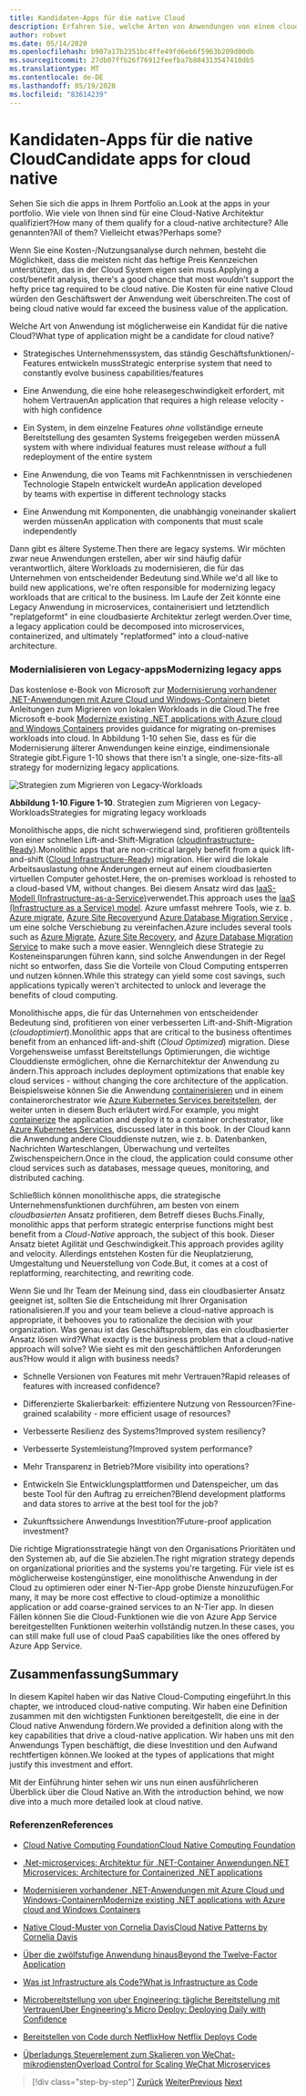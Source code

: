 ```yaml
---
title: Kandidaten-Apps für die native Cloud
description: Erfahren Sie, welche Arten von Anwendungen von einem cloudbasierten Ansatz profitieren.
author: robvet
ms.date: 05/14/2020
ms.openlocfilehash: b907a17b2351bc4ffe49fd6eb6f5963b209d00db
ms.sourcegitcommit: 27db07ffb26f76912feefba7b884313547410db5
ms.translationtype: MT
ms.contentlocale: de-DE
ms.lasthandoff: 05/19/2020
ms.locfileid: "83614239"
---
```

# <a name="candidate-apps-for-cloud-native"></a><span data-ttu-id="8ba15-103">Kandidaten-Apps für die native Cloud</span><span class="sxs-lookup"><span data-stu-id="8ba15-103">Candidate apps for cloud native</span></span>

<span data-ttu-id="8ba15-104">Sehen Sie sich die apps in Ihrem Portfolio an.</span><span class="sxs-lookup"><span data-stu-id="8ba15-104">Look at the apps in your portfolio.</span></span> <span data-ttu-id="8ba15-105">Wie viele von Ihnen sind für eine Cloud-Native Architektur qualifiziert?</span><span class="sxs-lookup"><span data-stu-id="8ba15-105">How many of them qualify for a cloud-native architecture?</span></span> <span data-ttu-id="8ba15-106">Alle genannten?</span><span class="sxs-lookup"><span data-stu-id="8ba15-106">All of them?</span></span> <span data-ttu-id="8ba15-107">Vielleicht etwas?</span><span class="sxs-lookup"><span data-stu-id="8ba15-107">Perhaps some?</span></span>

<span data-ttu-id="8ba15-108">Wenn Sie eine Kosten-/Nutzungsanalyse durch nehmen, besteht die Möglichkeit, dass die meisten nicht das heftige Preis Kennzeichen unterstützen, das in der Cloud System eigen sein muss.</span><span class="sxs-lookup"><span data-stu-id="8ba15-108">Applying a cost/benefit analysis, there's a good chance that most wouldn't support the hefty price tag required to be cloud native.</span></span> <span data-ttu-id="8ba15-109">Die Kosten für eine native Cloud würden den Geschäftswert der Anwendung weit überschreiten.</span><span class="sxs-lookup"><span data-stu-id="8ba15-109">The cost of being cloud native would far exceed the business value of the application.</span></span>

<span data-ttu-id="8ba15-110">Welche Art von Anwendung ist möglicherweise ein Kandidat für die native Cloud?</span><span class="sxs-lookup"><span data-stu-id="8ba15-110">What type of application might be a candidate for cloud native?</span></span>

- <span data-ttu-id="8ba15-111">Strategisches Unternehmenssystem, das ständig Geschäftsfunktionen/-Features entwickeln muss</span><span class="sxs-lookup"><span data-stu-id="8ba15-111">Strategic enterprise system that need to constantly evolve business capabilities/features</span></span>

- <span data-ttu-id="8ba15-112">Eine Anwendung, die eine hohe releasegeschwindigkeit erfordert, mit hohem Vertrauen</span><span class="sxs-lookup"><span data-stu-id="8ba15-112">An application that requires a high release velocity - with high confidence</span></span>

- <span data-ttu-id="8ba15-113">Ein System, in dem einzelne Features *ohne* vollständige erneute Bereitstellung des gesamten Systems freigegeben werden müssen</span><span class="sxs-lookup"><span data-stu-id="8ba15-113">A system with where individual features must release *without* a full redeployment of the entire system</span></span>

- <span data-ttu-id="8ba15-114">Eine Anwendung, die von Teams mit Fachkenntnissen in verschiedenen Technologie Stapeln entwickelt wurde</span><span class="sxs-lookup"><span data-stu-id="8ba15-114">An application developed by teams with expertise in different technology stacks</span></span>

- <span data-ttu-id="8ba15-115">Eine Anwendung mit Komponenten, die unabhängig voneinander skaliert werden müssen</span><span class="sxs-lookup"><span data-stu-id="8ba15-115">An application with components that must scale independently</span></span>

<span data-ttu-id="8ba15-116">Dann gibt es ältere Systeme.</span><span class="sxs-lookup"><span data-stu-id="8ba15-116">Then there are legacy systems.</span></span> <span data-ttu-id="8ba15-117">Wir möchten zwar neue Anwendungen erstellen, aber wir sind häufig dafür verantwortlich, ältere Workloads zu modernisieren, die für das Unternehmen von entscheidender Bedeutung sind.</span><span class="sxs-lookup"><span data-stu-id="8ba15-117">While we'd all like to build new applications, we're often responsible for modernizing legacy workloads that are critical to the business.</span></span> <span data-ttu-id="8ba15-118">Im Laufe der Zeit könnte eine Legacy Anwendung in microservices, containerisiert und letztendlich "replatgeformt" in eine cloudbasierte Architektur zerlegt werden.</span><span class="sxs-lookup"><span data-stu-id="8ba15-118">Over time, a legacy application could be decomposed into microservices, containerized, and ultimately "replatformed" into a cloud-native architecture.</span></span>

### <a name="modernizing-legacy-apps"></a><span data-ttu-id="8ba15-119">Modernialisieren von Legacy-apps</span><span class="sxs-lookup"><span data-stu-id="8ba15-119">Modernizing legacy apps</span></span>

<span data-ttu-id="8ba15-120">Das kostenlose e-Book von Microsoft zur [Modernisierung vorhandener .NET-Anwendungen mit Azure Cloud und Windows-Containern](https://dotnet.microsoft.com/download/thank-you/modernizing-existing-net-apps-ebook) bietet Anleitungen zum Migrieren von lokalen Workloads in die Cloud.</span><span class="sxs-lookup"><span data-stu-id="8ba15-120">The free Microsoft e-book [Modernize existing .NET applications with Azure cloud and Windows Containers](https://dotnet.microsoft.com/download/thank-you/modernizing-existing-net-apps-ebook) provides guidance for migrating on-premises workloads into cloud.</span></span> <span data-ttu-id="8ba15-121">In Abbildung 1-10 sehen Sie, dass es für die Modernisierung älterer Anwendungen keine einzige, eindimensionale Strategie gibt.</span><span class="sxs-lookup"><span data-stu-id="8ba15-121">Figure 1-10 shows that there isn't a single, one-size-fits-all strategy for modernizing legacy applications.</span></span>

![Strategien zum Migrieren von Legacy-Workloads](./media/strategies-for-migrating-legacy-workloads.png)

<span data-ttu-id="8ba15-123">**Abbildung 1-10**.</span><span class="sxs-lookup"><span data-stu-id="8ba15-123">**Figure 1-10**.</span></span> <span data-ttu-id="8ba15-124">Strategien zum Migrieren von Legacy-Workloads</span><span class="sxs-lookup"><span data-stu-id="8ba15-124">Strategies for migrating legacy workloads</span></span>

<span data-ttu-id="8ba15-125">Monolithische apps, die nicht schwerwiegend sind, profitieren größtenteils von einer schnellen Lift-and-Shift-Migration ([cloudinfrastructure-Ready](../modernize-with-azure-containers/lift-and-shift-existing-apps-azure-iaas.md)).</span><span class="sxs-lookup"><span data-stu-id="8ba15-125">Monolithic apps that are non-critical largely benefit from a quick lift-and-shift ([Cloud Infrastructure-Ready](../modernize-with-azure-containers/lift-and-shift-existing-apps-azure-iaas.md)) migration.</span></span> <span data-ttu-id="8ba15-126">Hier wird die lokale Arbeitsauslastung ohne Änderungen erneut auf einem cloudbasierten virtuellen Computer gehostet.</span><span class="sxs-lookup"><span data-stu-id="8ba15-126">Here, the on-premises workload is rehosted to a cloud-based VM, without changes.</span></span> <span data-ttu-id="8ba15-127">Bei diesem Ansatz wird das [IaaS-Modell (Infrastructure-as-a-Service)](https://azure.microsoft.com/overview/what-is-iaas/)verwendet.</span><span class="sxs-lookup"><span data-stu-id="8ba15-127">This approach uses the [IaaS (Infrastructure as a Service) model](https://azure.microsoft.com/overview/what-is-iaas/).</span></span> <span data-ttu-id="8ba15-128">Azure umfasst mehrere Tools, wie z. b. [Azure migrate](https://azure.microsoft.com/services/azure-migrate/), [Azure Site Recovery](https://azure.microsoft.com/services/site-recovery/)und [Azure Database Migration Service](https://azure.microsoft.com/campaigns/database-migration/) , um eine solche Verschiebung zu vereinfachen.</span><span class="sxs-lookup"><span data-stu-id="8ba15-128">Azure includes several tools such as [Azure Migrate](https://azure.microsoft.com/services/azure-migrate/), [Azure Site Recovery](https://azure.microsoft.com/services/site-recovery/), and [Azure Database Migration Service](https://azure.microsoft.com/campaigns/database-migration/) to make such a move easier.</span></span> <span data-ttu-id="8ba15-129">Wenngleich diese Strategie zu Kosteneinsparungen führen kann, sind solche Anwendungen in der Regel nicht so entworfen, dass Sie die Vorteile von Cloud Computing entsperren und nutzen können.</span><span class="sxs-lookup"><span data-stu-id="8ba15-129">While this strategy can yield some cost savings, such applications typically weren't architected to unlock and leverage the benefits of cloud computing.</span></span>

<span data-ttu-id="8ba15-130">Monolithische apps, die für das Unternehmen von entscheidender Bedeutung sind, profitieren von einer verbesserten Lift-and-Shift-Migration (*cloudoptimiert*).</span><span class="sxs-lookup"><span data-stu-id="8ba15-130">Monolithic apps that are critical to the business oftentimes benefit from an enhanced lift-and-shift (*Cloud Optimized*) migration.</span></span> <span data-ttu-id="8ba15-131">Diese Vorgehensweise umfasst Bereitstellungs Optimierungen, die wichtige Clouddienste ermöglichen, ohne die Kernarchitektur der Anwendung zu ändern.</span><span class="sxs-lookup"><span data-stu-id="8ba15-131">This approach includes deployment optimizations that enable key cloud services - without changing the core architecture of the application.</span></span> <span data-ttu-id="8ba15-132">Beispielsweise können Sie die Anwendung [containerisieren](https://docs.microsoft.com/virtualization/windowscontainers/about/) und in einem containerorchestrator wie [Azure Kubernetes Services bereitstellen](https://azure.microsoft.com/services/kubernetes-service/), der weiter unten in diesem Buch erläutert wird.</span><span class="sxs-lookup"><span data-stu-id="8ba15-132">For example, you might [containerize](https://docs.microsoft.com/virtualization/windowscontainers/about/) the application and deploy it to a container orchestrator, like [Azure Kubernetes Services](https://azure.microsoft.com/services/kubernetes-service/), discussed later in this book.</span></span> <span data-ttu-id="8ba15-133">In der Cloud kann die Anwendung andere Clouddienste nutzen, wie z. b. Datenbanken, Nachrichten Warteschlangen, Überwachung und verteiltes Zwischenspeichern.</span><span class="sxs-lookup"><span data-stu-id="8ba15-133">Once in the cloud, the application could consume other cloud services such as databases, message queues, monitoring, and distributed caching.</span></span>

<span data-ttu-id="8ba15-134">Schließlich können monolithische apps, die strategische Unternehmensfunktionen durchführen, am besten von einem *cloudbasierten* Ansatz profitieren, dem Betreff dieses Buchs.</span><span class="sxs-lookup"><span data-stu-id="8ba15-134">Finally, monolithic apps that perform strategic enterprise functions might best benefit from a *Cloud-Native* approach, the subject of this book.</span></span> <span data-ttu-id="8ba15-135">Dieser Ansatz bietet Agilität und Geschwindigkeit.</span><span class="sxs-lookup"><span data-stu-id="8ba15-135">This approach provides agility and velocity.</span></span> <span data-ttu-id="8ba15-136">Allerdings entstehen Kosten für die Neuplatzierung, Umgestaltung und Neuerstellung von Code.</span><span class="sxs-lookup"><span data-stu-id="8ba15-136">But, it comes at a cost of replatforming, rearchitecting, and rewriting code.</span></span>

<span data-ttu-id="8ba15-137">Wenn Sie und Ihr Team der Meinung sind, dass ein cloudbasierter Ansatz geeignet ist, sollten Sie die Entscheidung mit Ihrer Organisation rationalisieren.</span><span class="sxs-lookup"><span data-stu-id="8ba15-137">If you and your team believe a cloud-native approach is appropriate, it behooves you to rationalize the decision with your organization.</span></span> <span data-ttu-id="8ba15-138">Was genau ist das Geschäftsproblem, das ein cloudbasierter Ansatz lösen wird?</span><span class="sxs-lookup"><span data-stu-id="8ba15-138">What exactly is the business problem that a cloud-native approach will solve?</span></span> <span data-ttu-id="8ba15-139">Wie sieht es mit den geschäftlichen Anforderungen aus?</span><span class="sxs-lookup"><span data-stu-id="8ba15-139">How would it align with business needs?</span></span>

- <span data-ttu-id="8ba15-140">Schnelle Versionen von Features mit mehr Vertrauen?</span><span class="sxs-lookup"><span data-stu-id="8ba15-140">Rapid releases of features with increased confidence?</span></span>

- <span data-ttu-id="8ba15-141">Differenzierte Skalierbarkeit: effizientere Nutzung von Ressourcen?</span><span class="sxs-lookup"><span data-stu-id="8ba15-141">Fine-grained scalability - more efficient usage of resources?</span></span>

- <span data-ttu-id="8ba15-142">Verbesserte Resilienz des Systems?</span><span class="sxs-lookup"><span data-stu-id="8ba15-142">Improved system resiliency?</span></span>

- <span data-ttu-id="8ba15-143">Verbesserte Systemleistung?</span><span class="sxs-lookup"><span data-stu-id="8ba15-143">Improved system performance?</span></span>

- <span data-ttu-id="8ba15-144">Mehr Transparenz in Betrieb?</span><span class="sxs-lookup"><span data-stu-id="8ba15-144">More visibility into operations?</span></span>

- <span data-ttu-id="8ba15-145">Entwickeln Sie Entwicklungsplattformen und Datenspeicher, um das beste Tool für den Auftrag zu erreichen?</span><span class="sxs-lookup"><span data-stu-id="8ba15-145">Blend development platforms and data stores to arrive at the best tool for the job?</span></span>

- <span data-ttu-id="8ba15-146">Zukunftssichere Anwendungs Investition?</span><span class="sxs-lookup"><span data-stu-id="8ba15-146">Future-proof application investment?</span></span>

<span data-ttu-id="8ba15-147">Die richtige Migrationsstrategie hängt von den Organisations Prioritäten und den Systemen ab, auf die Sie abzielen.</span><span class="sxs-lookup"><span data-stu-id="8ba15-147">The right migration strategy depends on organizational priorities and the systems you're targeting.</span></span> <span data-ttu-id="8ba15-148">Für viele ist es möglicherweise kostengünstiger, eine monolithische Anwendung in der Cloud zu optimieren oder einer N-Tier-App grobe Dienste hinzuzufügen.</span><span class="sxs-lookup"><span data-stu-id="8ba15-148">For many, it may be more cost effective to cloud-optimize a monolithic application or add coarse-grained services to an N-Tier app.</span></span> <span data-ttu-id="8ba15-149">In diesen Fällen können Sie die Cloud-Funktionen wie die von Azure App Service bereitgestellten Funktionen weiterhin vollständig nutzen.</span><span class="sxs-lookup"><span data-stu-id="8ba15-149">In these cases, you can still make full use of cloud PaaS capabilities like the ones offered by Azure App Service.</span></span>

## <a name="summary"></a><span data-ttu-id="8ba15-150">Zusammenfassung</span><span class="sxs-lookup"><span data-stu-id="8ba15-150">Summary</span></span>

<span data-ttu-id="8ba15-151">In diesem Kapitel haben wir das Native Cloud-Computing eingeführt.</span><span class="sxs-lookup"><span data-stu-id="8ba15-151">In this chapter, we introduced cloud-native computing.</span></span> <span data-ttu-id="8ba15-152">Wir haben eine Definition zusammen mit den wichtigsten Funktionen bereitgestellt, die eine in der Cloud native Anwendung fördern.</span><span class="sxs-lookup"><span data-stu-id="8ba15-152">We provided a definition along with the key capabilities that drive a cloud-native application.</span></span> <span data-ttu-id="8ba15-153">Wir haben uns mit den Anwendungs Typen beschäftigt, die diese Investition und den Aufwand rechtfertigen können.</span><span class="sxs-lookup"><span data-stu-id="8ba15-153">We looked at the types of applications that might justify this investment and effort.</span></span>

<span data-ttu-id="8ba15-154">Mit der Einführung hinter sehen wir uns nun einen ausführlicheren Überblick über die Cloud Native an.</span><span class="sxs-lookup"><span data-stu-id="8ba15-154">With the introduction behind, we now dive into a much more detailed look at cloud native.</span></span>

### <a name="references"></a><span data-ttu-id="8ba15-155">Referenzen</span><span class="sxs-lookup"><span data-stu-id="8ba15-155">References</span></span>

- [<span data-ttu-id="8ba15-156">Cloud Native Computing Foundation</span><span class="sxs-lookup"><span data-stu-id="8ba15-156">Cloud Native Computing Foundation</span></span>](https://www.cncf.io/)

- [<span data-ttu-id="8ba15-157">.Net-microservices: Architektur für .NET-Container Anwendungen</span><span class="sxs-lookup"><span data-stu-id="8ba15-157">.NET Microservices: Architecture for Containerized .NET applications</span></span>](https://dotnet.microsoft.com/download/thank-you/microservices-architecture-ebook)

- [<span data-ttu-id="8ba15-158">Modernisieren vorhandener .NET-Anwendungen mit Azure Cloud und Windows-Containern</span><span class="sxs-lookup"><span data-stu-id="8ba15-158">Modernize existing .NET applications with Azure cloud and Windows Containers</span></span>](https://dotnet.microsoft.com/download/thank-you/modernizing-existing-net-apps-ebook)

- [<span data-ttu-id="8ba15-159">Native Cloud-Muster von Cornelia Davis</span><span class="sxs-lookup"><span data-stu-id="8ba15-159">Cloud Native Patterns by Cornelia Davis</span></span>](https://www.manning.com/books/cloud-native-patterns)

- [<span data-ttu-id="8ba15-160">Über die zwölfstufige Anwendung hinaus</span><span class="sxs-lookup"><span data-stu-id="8ba15-160">Beyond the Twelve-Factor Application</span></span>](https://content.pivotal.io/blog/beyond-the-twelve-factor-app)

- [<span data-ttu-id="8ba15-161">Was ist Infrastructure als Code?</span><span class="sxs-lookup"><span data-stu-id="8ba15-161">What is Infrastructure as Code</span></span>](https://docs.microsoft.com/azure/devops/learn/what-is-infrastructure-as-code)

- [<span data-ttu-id="8ba15-162">Microbereitstellung von uber Engineering: tägliche Bereitstellung mit Vertrauen</span><span class="sxs-lookup"><span data-stu-id="8ba15-162">Uber Engineering's Micro Deploy: Deploying Daily with Confidence</span></span>](https://eng.uber.com/micro-deploy/)

- [<span data-ttu-id="8ba15-163">Bereitstellen von Code durch Netflix</span><span class="sxs-lookup"><span data-stu-id="8ba15-163">How Netflix Deploys Code</span></span>](https://www.infoq.com/news/2013/06/netflix/)

- [<span data-ttu-id="8ba15-164">Überladungs Steuerelement zum Skalieren von WeChat-mikrodiensten</span><span class="sxs-lookup"><span data-stu-id="8ba15-164">Overload Control for Scaling WeChat Microservices</span></span>](https://www.cs.columbia.edu/~ruigu/papers/socc18-final100.pdf)

>[!div class="step-by-step"]
><span data-ttu-id="8ba15-165">[Zurück](definition.md)
>[Weiter](introduce-eshoponcontainers-reference-app.md)</span><span class="sxs-lookup"><span data-stu-id="8ba15-165">[Previous](definition.md)
[Next](introduce-eshoponcontainers-reference-app.md)</span></span>
